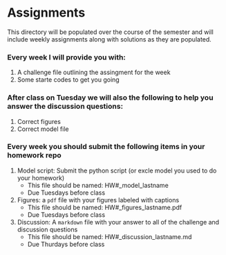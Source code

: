 # Assignments
This directory will be populated over the course of the semester and will include weekly assignments along with solutions as they are populated. 

### Every week I will provide you with: 
1. A challenge file outlining the assingment for the week
2. Some starte codes to get you going
   
### After class on Tuesday we will also the following to help you answer the discussion questions: 
1. Correct figures 
2. Correct model file 

### Every week you should submit the following items in **your homework repo**
1. Model script: Submit the python script (or excle model you used to do your homework)
   - This file should be named: HW#_model_lastname
   - Due Tuesdays before class 
2. Figures: a `pdf` file with your figures labeled with captions
   - This file should be named: HW#_figures_lastname.pdf
   - Due Tuesdays before class 
3. Discussion: A `markdown` file with your answer to all of the challenge and discussion questions
   - This file should be named: HW#_discussion_lastname.md
   - Due Thurdays before class 
